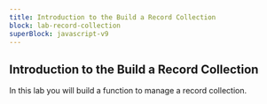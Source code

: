```yaml
---
title: Introduction to the Build a Record Collection
block: lab-record-collection
superBlock: javascript-v9
---
```


## Introduction to the Build a Record Collection

In this lab you will build a function to manage a record collection.
